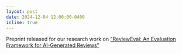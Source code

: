 ```yaml
---
layout: post
date: 2024-12-04 12:00:00-0400
inline: true
---
```


Preprint released for our research work on <a href="https://arxiv.org/abs/2502.11736">"ReviewEval: An Evaluation Framework for AI-Generated Reviews"</a>